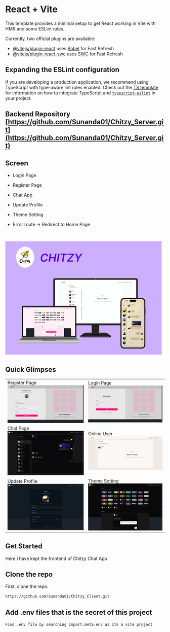 # React + Vite

This template provides a minimal setup to get React working in Vite with HMR and some ESLint rules.

Currently, two official plugins are available:

- [@vitejs/plugin-react](https://github.com/vitejs/vite-plugin-react/blob/main/packages/plugin-react) uses [Babel](https://babeljs.io/) for Fast Refresh
- [@vitejs/plugin-react-swc](https://github.com/vitejs/vite-plugin-react/blob/main/packages/plugin-react-swc) uses [SWC](https://swc.rs/) for Fast Refresh

## Expanding the ESLint configuration

If you are developing a production application, we recommend using TypeScript with type-aware lint rules enabled. Check out the [TS template](https://github.com/vitejs/vite/tree/main/packages/create-vite/template-react-ts) for information on how to integrate TypeScript and [`typescript-eslint`](https://typescript-eslint.io) in your project.

## Backend Repository [https://github.com/Sunanda01/Chitzy_Server.git](https://github.com/Sunanda01/Chitzy_Server.git)

## Screen
- Login Page
- Register Page
- Chat App
- Update Profile
- Theme Setting
- Error route -> Redirect to Home Page

  <br/>

<img src="./screenshots/poster.png" alt="Poster" />

<br/>


## Quick Glimpses 
<table>
  <tr>
    <td>Register Page<br><img src="./screenshots/signup.png" alt="Register Page" /></td>
     <td>Login Page<br><img src="./screenshots/login.png" alt="Login Page" /></td>
    </tr>
   <tr>
    <td >Chat Page<br/> <img src="./screenshots/chat.png" alt="Chat Page" /></td>
      <td >Online User<br/> <img src="./screenshots/onlineUser.png" alt="Online User Page" /></td>
  </tr>
   <tr>
    <td >Update Profile<br/> <img src="./screenshots/update.png" alt="Update Profile" /></td>
     <td >Theme Setting<br/> <img src="./screenshots/theme.png" alt="Theme Setting" /></td>
  </tr>
</table>

## Get Started
Here I have kept the frontend of Chitzy Chat App

## Clone the repo
First, clone the repo:
```bash
https://github.com/Sunanda01/Chitzy_Client.git
```

## Add .env files that is the secret of this project
```bash
Find .env file by searching import.meta.env as its a vite project
```
